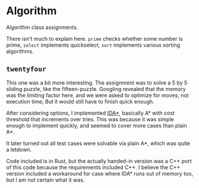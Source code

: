 # Algorithm

Algorithm class assignments.

There isn't much to explain here. `prime` checks whether some number is prime,
`select` implements quickselect, `sort` implements various sorting algorithms.

## `twentyfour`

This one was a bit more interesting. The assignment was to solve a 5 by 5
sliding puzzle, like the fifteen-puzzle. Googling revealed that the memory was
the limiting factor here, and we were asked to optimize for moves, not execution
time; But it would still have to finish quick enough.

After considering options, I implemented
[IDA*](https://en.wikipedia.org/wiki/Iterative_deepening_A*), basically A* with
cost threshold that increments over tries. This was because it was simple
enough to implement quickly, and seemed to cover more cases than plain A*.

It later turned out all test cases were solvable via plain A*, which was quite
a letdown.

Code included is in Rust, but the actually handed-in version was a C++ port of
this code because the requirements included C++. I believe the C++ version
included a workaround for case where IDA* runs out of memory too, but I am not
certain what it was.
